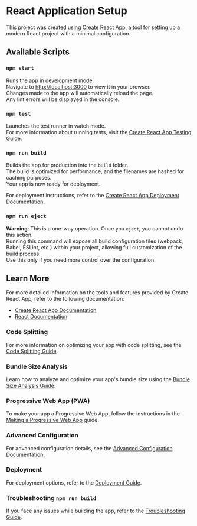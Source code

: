 # React Application Setup

This project was created using [Create React App](https://github.com/facebook/create-react-app), a tool for setting up a modern React project with a minimal configuration.

## Available Scripts

### `npm start`

Runs the app in development mode.  
Navigate to [http://localhost:3000](http://localhost:3000) to view it in your browser.  
Changes made to the app will automatically reload the page.  
Any lint errors will be displayed in the console.

### `npm test`

Launches the test runner in watch mode.  
For more information about running tests, visit the [Create React App Testing Guide](https://facebook.github.io/create-react-app/docs/running-tests).

### `npm run build`

Builds the app for production into the `build` folder.  
The build is optimized for performance, and the filenames are hashed for caching purposes.  
Your app is now ready for deployment.

For deployment instructions, refer to the [Create React App Deployment Documentation](https://facebook.github.io/create-react-app/docs/deployment).

### `npm run eject`

**Warning**: This is a one-way operation. Once you `eject`, you cannot undo this action.  
Running this command will expose all build configuration files (webpack, Babel, ESLint, etc.) within your project, allowing full customization of the build process.  
Use this only if you need more control over the configuration.

## Learn More

For more detailed information on the tools and features provided by Create React App, refer to the following documentation:

- [Create React App Documentation](https://facebook.github.io/create-react-app/docs/getting-started)
- [React Documentation](https://reactjs.org/)

### Code Splitting

For more information on optimizing your app with code splitting, see the [Code Splitting Guide](https://facebook.github.io/create-react-app/docs/code-splitting).

### Bundle Size Analysis

Learn how to analyze and optimize your app's bundle size using the [Bundle Size Analysis Guide](https://facebook.github.io/create-react-app/docs/analyzing-the-bundle-size).

### Progressive Web App (PWA)

To make your app a Progressive Web App, follow the instructions in the [Making a Progressive Web App](https://facebook.github.io/create-react-app/docs/making-a-progressive-web-app) guide.

### Advanced Configuration

For advanced configuration details, see the [Advanced Configuration Documentation](https://facebook.github.io/create-react-app/docs/advanced-configuration).

### Deployment

For deployment options, refer to the [Deployment Guide](https://facebook.github.io/create-react-app/docs/deployment).

### Troubleshooting `npm run build`

If you face any issues while building the app, refer to the [Troubleshooting Guide](https://facebook.github.io/create-react-app/docs/troubleshooting#npm-run-build-fails-to-minify).
